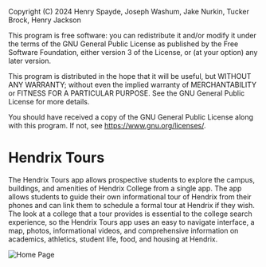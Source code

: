 Copyright (C) 2024  Henry Spayde, Joseph Washum, Jake Nurkin, Tucker Brock, Henry Jackson

This program is free software: you can redistribute it and/or modify
it under the terms of the GNU General Public License as published by
the Free Software Foundation, either version 3 of the License, or
(at your option) any later version.

This program is distributed in the hope that it will be useful,
but WITHOUT ANY WARRANTY; without even the implied warranty of
MERCHANTABILITY or FITNESS FOR A PARTICULAR PURPOSE.  See the
GNU General Public License for more details.

You should have received a copy of the GNU General Public License
along with this program.  If not, see <https://www.gnu.org/licenses/>.

# Hendrix Tours

The Hendrix Tours app allows prospective students to explore the campus, buildings, and amenities of Hendrix College from a single app. The app allows students to guide their own informational tour of Hendrix from their phones and can link them to schedule a formal tour at Hendrix if they wish. 
The look at a college that a tour provides is essential to the college search experience, so the Hendrix Tours app uses an easy to navigate interface, a  map, photos, informational videos, and comprehensive information on academics, athletics, student life, food, and housing at Hendrix.

![Home Page](https://github.com/Jkwashu/Hendrix_Tours_app/blob/main/hendrix_tours_app/lib/assets/readme/homepage.png)